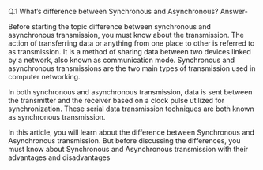 Q.1 What’s difference between Synchronous and Asynchronous?
Answer-

Before starting the topic difference between synchronous and asynchronous transmission, you must know about the transmission. The action of transferring data or anything from one place to other is referred to as transmission. It is a method of sharing data between two devices linked by a network, also known as communication mode. Synchronous and asynchronous transmissions are the two main types of transmission used in computer networking.

In both synchronous and asynchronous transmission, data is sent between the transmitter and the receiver based on a clock pulse utilized for synchronization. These serial data transmission techniques are both known as synchronous transmission.

In this article, you will learn about the difference between Synchronous and Asynchronous transmission. But before discussing the differences, you must know about Synchronous and Asynchronous transmission with their advantages and disadvantages